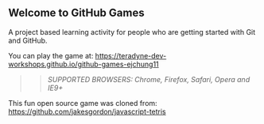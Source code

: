 ## Welcome to GitHub Games

A project based learning activity for people who are getting started with Git and GitHub.

You can play the game at: https://teradyne-dev-workshops.github.io/github-games-ejchung11

>> _*SUPPORTED BROWSERS*: Chrome, Firefox, Safari, Opera and IE9+_

This fun open source game was cloned from: https://github.com/jakesgordon/javascript-tetris
